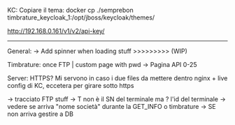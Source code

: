 KC: 
    Copiare il tema: 
    docker cp ./semprebon timbrature_keycloak_1:/opt/jboss/keycloak/themes/ 

http://192.168.0.161/v1/v2/api-key/<id>

*******************************

General: 
    -> Add spinner when loading stuff >>>>>>>>> (WIP)

Timbrature: once FTP  | custom page with pwd
    -> Pagina API 0-25

Server: HTTPS? Mi servono in caso i due files da mettere dentro nginx + live config di KC, eccetera per girare sotto https  

-> tracciato FTP stuff -> T non è il SN del terminale ma ? l'id del terminale
        -> vedere se arriva "nome società" durante la GET_INFO o timbrature
        -> SE non arriva gestire a DB